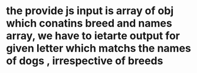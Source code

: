 # the provide js input is array of obj which conatins breed and names array, we have to ietarte output for given letter which matchs the names of dogs , irrespective of breeds